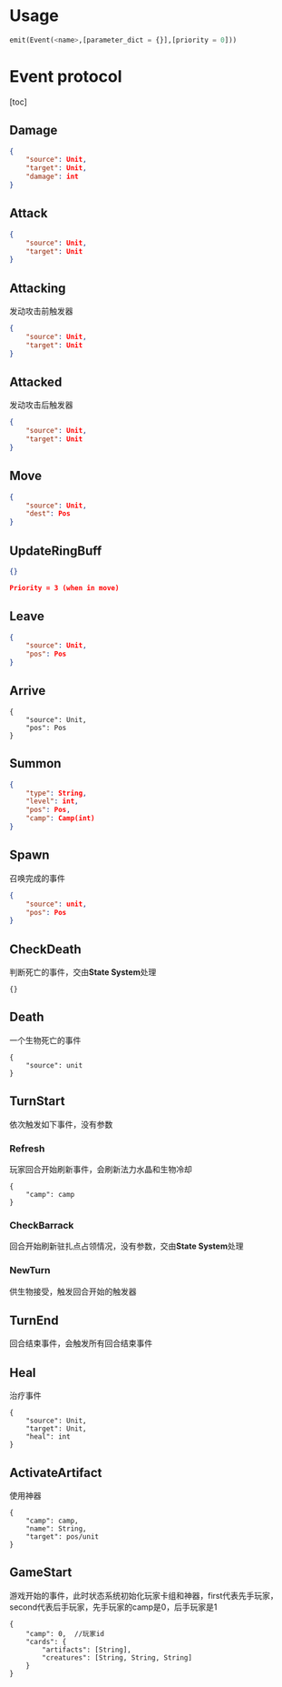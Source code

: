 # Usage

```python
emit(Event(<name>,[parameter_dict = {}],[priority = 0]))
```



# Event protocol

[toc]

## Damage

```json
{
    "source": Unit,
    "target": Unit,
    "damage": int
}
```

## Attack

```json
{
    "source": Unit,
    "target": Unit
}
```

## Attacking

发动攻击前触发器

```json
{
    "source": Unit,
    "target": Unit
}
```

## Attacked

发动攻击后触发器

```json
{
    "source": Unit,
    "target": Unit
}
```

## Move

```json
{
    "source": Unit,
    "dest": Pos
}
```

## UpdateRingBuff

```json
{}

Priority = 3 (when in move)
```

## Leave

```json
{
    "source": Unit,
    "pos": Pos
}
```

## Arrive

```
{
	"source": Unit,
    "pos": Pos
}
```

## Summon

```json
{
    "type": String,
    "level": int,
    "pos": Pos,
    "camp": Camp(int)
}
```

## Spawn

召唤完成的事件

```json
{
    "source": unit,
    "pos": Pos
}
```

## CheckDeath

判断死亡的事件，交由**State System**处理

```
{}
```

## Death

一个生物死亡的事件

```
{
	"source": unit
}
```

## TurnStart

依次触发如下事件，没有参数

### Refresh

玩家回合开始刷新事件，会刷新法力水晶和生物冷却

```
{
	"camp": camp
}
```

### CheckBarrack

回合开始刷新驻扎点占领情况，没有参数，交由**State System**处理

### NewTurn

供生物接受，触发回合开始的触发器

## TurnEnd

回合结束事件，会触发所有回合结束事件

## Heal

治疗事件

```
{
    "source": Unit,
    "target": Unit,
    "heal": int
}
```

## ActivateArtifact

使用神器

```
{
	"camp": camp,
	"name": String,
	"target": pos/unit
}
```

## GameStart

游戏开始的事件，此时状态系统初始化玩家卡组和神器，first代表先手玩家，second代表后手玩家，先手玩家的camp是0，后手玩家是1

```
{
	"camp": 0,	//玩家id
	"cards": {
		"artifacts": [String],
		"creatures": [String, String, String]
	}
}
```

